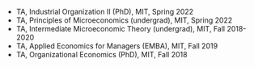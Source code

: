 - TA, Industrial Organization II (PhD), MIT, Spring 2022
- TA, Principles of Microeconomics (undergrad), MIT, Spring 2022
- TA, Intermediate Microeconomic Theory (undergrad), MIT, Fall 2018-2020
- TA, Applied Economics for Managers (EMBA), MIT, Fall 2019
- TA, Organizational Economics (PhD), MIT, Fall 2018
